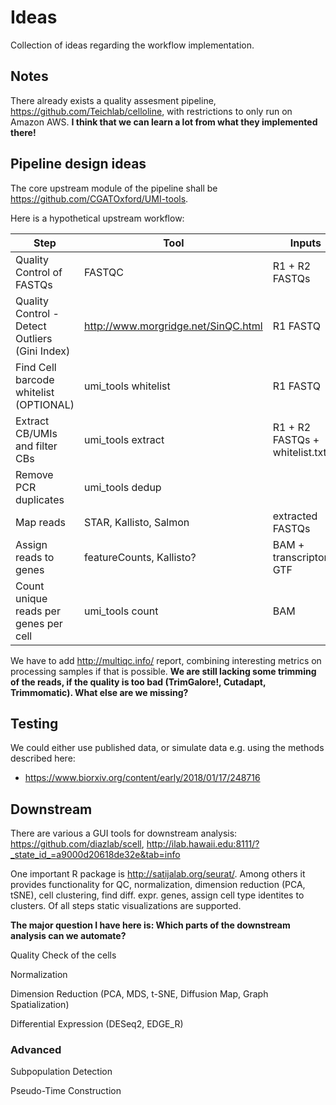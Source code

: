 # Ideas

Collection of ideas regarding the workflow implementation.

## Notes

There already exists a quality assesment pipeline, https://github.com/Teichlab/celloline, with restrictions to only run on Amazon AWS. 
**I think that we can learn a lot from what they implemented there!**

## Pipeline design ideas

The core upstream module of the pipeline shall be https://github.com/CGATOxford/UMI-tools.

Here is a hypothetical upstream workflow:

| Step | Tool | Inputs | Output |
| -------- | -------- | -------- | -------- |
| Quality Control of FASTQs | FASTQC | R1 + R2 FASTQs | HTML Report
| Quality Control - Detect Outliers (Gini Index) | http://www.morgridge.net/SinQC.html | R1 FASTQ | ugly report (PDFs + Tables)
| Find Cell barcode whitelist (OPTIONAL) | umi_tools whitelist | R1 FASTQ | whitelist.txt |
| Extract CB/UMIs and filter CBs | umi_tools extract | R1 + R2 FASTQs + whitelist.txt | extracted FASTQs |
| Remove PCR duplicates | umi_tools dedup | | |
| Map reads | STAR, Kallisto, Salmon | extracted FASTQs | BAM |
| Assign reads to genes | featureCounts, Kallisto? | BAM + transcriptome GTF | BAM
| Count unique reads per genes per cell | umi_tools count | BAM | Counts.txt

We have to add http://multiqc.info/ report, combining interesting metrics on processing samples if that is possible. 
**We are still lacking some trimming of the reads, if the quality is too bad (TrimGalore!, Cutadapt, Trimmomatic). What else are we missing?**

## Testing

We could either use published data, or simulate data e.g. using the methods described here:

- https://www.biorxiv.org/content/early/2018/01/17/248716

## Downstream

There are various a GUI tools for downstream analysis: https://github.com/diazlab/scell, http://ilab.hawaii.edu:8111/?_state_id_=a9000d20618de32e&tab=info

One important R package is http://satijalab.org/seurat/. Among others it provides functionality for QC, normalization, dimension reduction (PCA, tSNE), cell clustering, find diff. expr. genes, assign cell type identites to clusters. Of all steps static visualizations are supported. 

**The major question I have here is: Which parts of the downstream analysis can we automate?**

Quality Check of the cells

Normalization

Dimension Reduction (PCA, MDS, t-SNE, Diffusion Map, Graph Spatialization)

Differential Expression (DESeq2, EDGE_R)

### Advanced

Subpopulation Detection

Pseudo-Time Construction

